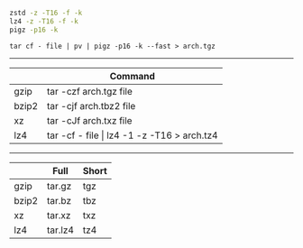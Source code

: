 ```bash
zstd -z -T16 -f -k
lz4 -z -T16 -f -k
pigz -p16 -k
```

```
tar cf - file | pv | pigz -p16 -k --fast > arch.tgz
```

----

|       	| Command                                     	|
|-------	|---------------------------------------------	|
| gzip  	| tar -czf arch.tgz file                      	|
| bzip2 	| tar -cjf arch.tbz2 file                     	|
| xz    	| tar -cJf arch.txz file                      	|
| lz4   	| tar -cf - file \| lz4 -1 -z -T16 > arch.tz4 	|

----

|       	| Full    	| Short 	|
|-------	|---------	|-------	|
| gzip  	| tar.gz  	| tgz   	|
| bzip2 	| tar.bz  	| tbz   	|
| xz    	| tar.xz  	| txz   	|
| lz4   	| tar.lz4 	| tz4   	|
